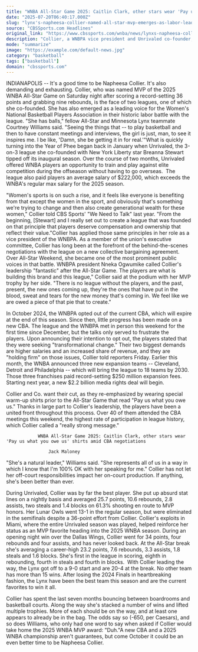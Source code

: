 ```yaml
---
title: "WNBA All-Star Game 2025: Caitlin Clark, other stars wear 'Pay us what you owe us' shirts amid CBA negotiations"
date: "2025-07-20T06:40:17.000Z"
slug: "lynx's-napheesa-collier-named-all-star-mvp-emerges-as-labor-leader-as-rise-to-wnba-prominence-continues"
source: "CBSSports.com Headlines"
original_link: "https://www.cbssports.com/wnba/news/lynxs-napheesa-collier-named-all-star-mvp-emerges-as-labor-leader-as-rise-to-wnba-prominence-continues/"
description: "Collier, a WNBPA vice president and Unrivaled co-founder, is making a huge impact on and off the court"
mode: "summarize"
image: "https://example.com/default-news.jpg"
category: "basketball"
tags: ["basketball"]
domain: "cbssports.com"
---
```

INDIANAPOLIS -- It's a good time to be Napheesa Collier. It's also demanding and exhausting. Collier, who was named MVP of the 2025 WNBA All-Star Game on Saturday night after scoring a record-setting 36 points and grabbing nine rebounds, is the face of two leagues, one of which she co-founded. She has also emerged as a leading voice for the Women's National Basketball Players Association in their historic labor battle with the league. "She has balls," fellow All-Star and Minnesota Lynx teammate Courtney Williams said. "Seeing the things that -- to play basketball and then to have constant meetings and interviews, the girl is just, man, to see it inspires me. I be like, 'Damn, she be getting it in for real.'"What is quickly turning into the Year of Phee began back in January when Unrivaled, the 3-on-3 league she co-founded with New York Liberty star Breanna Stewart tipped off its inaugural season. Over the course of two months, Unrivaled offered WNBA players an opportunity to train and play against elite competition during the offseason without having to go overseas.  The league also paid players an average salary of $222,000, which exceeds the WNBA's regular max salary for the 2025 season. 
        


"Women's sports is on such a rise, and it feels like everyone is benefiting from that except the women in the sport, and obviously that's something we're trying to change and then also create generational wealth for these women," Collier told CBS Sports' "We Need to Talk" last year. "From the beginning, [Stewart] and I really set out to create a league that was founded on that principle that players deserve compensation and ownership that reflect their value."Collier has applied those same principles in her role as a vice president of the WNBPA. As a member of the union's executive committee, Collier has long been at the forefront of the behind-the-scenes negotiations with the league on a new collective bargaining agreement. Over All-Star Weekend, she became one of the most prominent public voices in that battle. WNBPA president Nneka Ogwumike called Collier's leadership "fantastic" after the All-Star Game. The players are what is building this brand and this league," Collier said at the podium with her MVP trophy by her side. "There is no league without the players, and the past, present, the new ones coming up, they're the ones that have put in the blood, sweat and tears for the new money that's coming in. We feel like we are owed a piece of that pie that to create." 
        

In October 2024, the WNBPA opted out of the current CBA, which will expire at the end of this season. Since then, little progress has been made on a new CBA. The league and the WNBPA met in person this weekend for the first time since December, but the talks only served to frustrate the players. Upon announcing their intention to opt out, the players stated that they were seeking "transformational change." Their two biggest demands are higher salaries and an increased share of revenue, and they are "holding firm" on those issues, Collier told reporters Friday. Earlier this month, the WNBA announced three new expansion teams -- Cleveland, Detroit and Philadelphia -- which will bring the league to 18 teams by 2030. Those three franchises paid record-setting $250 million expansion fees. Starting next year, a new $2.2 billion media rights deal will begin. 
        

Collier and Co. want their cut, as they re-emphasized by wearing special warm-up shirts prior to the All-Star Game that read "Pay us what you owe us." Thanks in large part to Collier's leadership, the players have been a united front throughout this process. Over 40 of them attended the CBA meetings this weekend, the highest rate of participation in league history, which Collier called a "really strong message." 
        
            
                
                WNBA All-Star Game 2025: Caitlin Clark, other stars wear 'Pay us what you owe us' shirts amid CBA negotiations
                
                    Jack Maloney                
            
                            
                            
                                                    
                
                        
                                    
    
                        
                
                    
    
"She's a natural leader," Williams said. "She represents all of us in a way in which I know that I'm 100% OK with her speaking for me." Collier has not let her off-court responsibilities impact her on-court production. If anything, she's been better than ever. 
        

During Unrivaled, Collier was by far the best player. She put up absurd stat lines on a nightly basis and averaged 25.7 points, 10.6 rebounds, 2.8 assists, two steals and 1.4 blocks on 61.3% shooting en route to MVP honors. Her Lunar Owls went 13-1 in the regular season, but were eliminated in the semifinals despite a 36-point effort from Collier. Collier's exploits in Miami, where the entire Unrivaled season was played, helped reinforce her status as an MVP favorite heading into the 2025 WNBA season. During an opening night win over the Dallas Wings, Collier went for 34 points, four rebounds and four assists, and has never looked back. At the All-Star break she's averaging a career-high 23.2 points, 7.6 rebounds, 3.3 assists, 1.8 steals and 1.6 blocks. She's first in the league in scoring, eighth in rebounding, fourth in steals and fourth in blocks. 
With Collier leading the way, the Lynx got off to a 9-0 start and are 20-4 at the break. No other team has more than 15 wins. After losing the 2024 Finals in heartbreaking fashion, the Lynx have been the best team this season and are the current favorites to win it all. 
        

Collier has spent the last seven months bouncing between boardrooms and basketball courts. Along the way she's stacked a number of wins and lifted multiple trophies. More of each should be on the way, and at least one appears to already be in the bag. The odds say so (-650, per Caesars), and so does Williams, who only had one word to say when asked if Collier would take home the 2025 WNBA MVP award: "Duh."A new CBA and a 2025 WNBA championship aren't guarantees, but come October it could be an even better time to be Napheesa Collier.